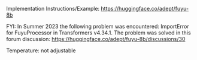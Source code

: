 Implementation Instructions/Example:
https://huggingface.co/adept/fuyu-8b

FYI: 
In Summer 2023 the following problem was encountered: ImportError for FuyuProcessor in Transformers v4.34.1. The problem was solved in this forum discussion: https://huggingface.co/adept/fuyu-8b/discussions/30

Temperature: 
not adjustable